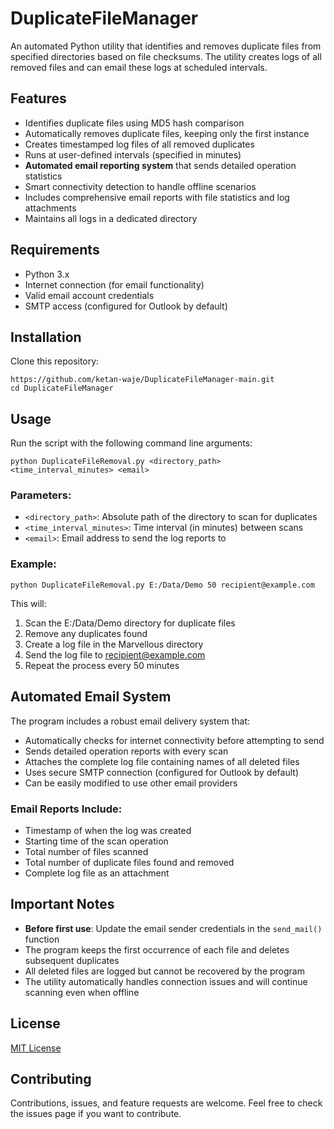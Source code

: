 # DuplicateFileManager

An automated Python utility that identifies and removes duplicate files from specified directories based on file checksums. The utility creates logs of all removed files and can email these logs at scheduled intervals.

## Features

- Identifies duplicate files using MD5 hash comparison
- Automatically removes duplicate files, keeping only the first instance
- Creates timestamped log files of all removed duplicates
- Runs at user-defined intervals (specified in minutes)
- **Automated email reporting system** that sends detailed operation statistics
- Smart connectivity detection to handle offline scenarios
- Includes comprehensive email reports with file statistics and log attachments
- Maintains all logs in a dedicated directory

## Requirements

- Python 3.x
- Internet connection (for email functionality)
- Valid email account credentials
- SMTP access (configured for Outlook by default)

## Installation

Clone this repository:
```
https://github.com/ketan-waje/DuplicateFileManager-main.git
cd DuplicateFileManager
```

## Usage

Run the script with the following command line arguments:

```
python DuplicateFileRemoval.py <directory_path> <time_interval_minutes> <email>
```

### Parameters:

- `<directory_path>`: Absolute path of the directory to scan for duplicates
- `<time_interval_minutes>`: Time interval (in minutes) between scans
- `<email>`: Email address to send the log reports to

### Example:

```
python DuplicateFileRemoval.py E:/Data/Demo 50 recipient@example.com
```

This will:
1. Scan the E:/Data/Demo directory for duplicate files
2. Remove any duplicates found
3. Create a log file in the Marvellous directory
4. Send the log file to recipient@example.com
5. Repeat the process every 50 minutes

## Automated Email System

The program includes a robust email delivery system that:

- Automatically checks for internet connectivity before attempting to send
- Sends detailed operation reports with every scan
- Attaches the complete log file containing names of all deleted files
- Uses secure SMTP connection (configured for Outlook by default)
- Can be easily modified to use other email providers

### Email Reports Include:

- Timestamp of when the log was created
- Starting time of the scan operation
- Total number of files scanned
- Total number of duplicate files found and removed
- Complete log file as an attachment

## Important Notes

- **Before first use**: Update the email sender credentials in the `send_mail()` function
- The program keeps the first occurrence of each file and deletes subsequent duplicates
- All deleted files are logged but cannot be recovered by the program
- The utility automatically handles connection issues and will continue scanning even when offline

## License

[MIT License](LICENSE)

## Contributing

Contributions, issues, and feature requests are welcome. Feel free to check the issues page if you want to contribute.
